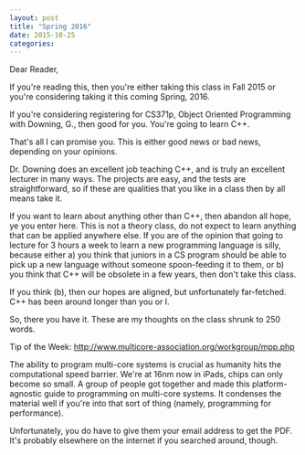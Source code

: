 ```yaml
---
layout: post
title: "Spring 2016"
date: 2015-10-25
categories:
---
```

Dear Reader,

If you're reading this, then you're either taking this class in Fall 2015 or you're considering taking it this coming Spring, 2016.

If you're considering registering for CS371p, Object Oriented Programming with Downing, G., then good for you. You're going to learn C++.

That's all I can promise you. This is either good news or bad news, depending on your opinions.

Dr. Downing does an excellent job teaching C++, and is truly an excellent lecturer in many ways. The projects are easy, and the tests are straightforward, so if these are qualities that you like in a class then by all means take it.

If you want to learn about anything other than C++, then abandon all hope, ye you enter here. This is not a theory class, do not expect to learn anything that can be applied anywhere else. If you are of the opinion that going to lecture for 3 hours a week to learn a new programming language is silly, because either a) you think that juniors in a CS program should be able to pick up a new language without someone spoon-feeding it to them, or b) you think that C++ will be obsolete in a few years, then don't take this class.

If you think (b), then our hopes are aligned, but unfortunately far-fetched. C++ has been around longer than you or I.

So, there you have it. These are my thoughts on the class shrunk to 250 words.

Tip of the Week: http://www.multicore-association.org/workgroup/mpp.php

The ability to program multi-core systems is crucial as humanity hits the computational speed barrier. We're at 16nm now in iPads, chips can only become so small. A group of people got together and made this platform-agnostic guide to programming on multi-core systems. It condenses the material well if you're into that sort of thing (namely, programming for performance).

Unfortunately, you do have to give them your email address to get the PDF. It's probably elsewhere on the internet if you searched around, though.
